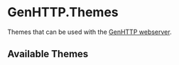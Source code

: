 # GenHTTP.Themes

Themes that can be used with the [GenHTTP webserver](https://genhttp.org).

## Available Themes